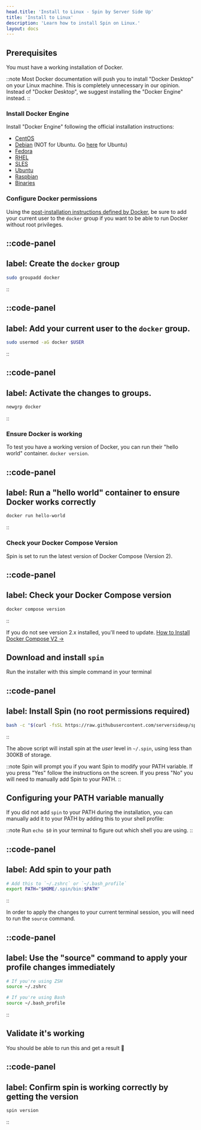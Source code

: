 ```yaml
---
head.title: 'Install to Linux - Spin by Server Side Up'
title: 'Install to Linux'
description: 'Learn how to install Spin on Linux.'
layout: docs
---
```


## Prerequisites
You must have a working installation of Docker.

::note
Most Docker documentation will push you to install "Docker Desktop" on your Linux machine. This is completely unnecessary in our opinion. Instead of "Docker Desktop", we suggest installing the "Docker Engine" instead.
::

### Install Docker Engine

Install "Docker Engine" following the official installation instructions:
- [CentOS](https://docs.docker.com/engine/install/centos/)
- [Debian](https://docs.docker.com/engine/install/debian/) (NOT for Ubuntu. Go [here](https://docs.docker.com/engine/install/ubuntu/) for Ubuntu)
- [Fedora](https://docs.docker.com/engine/install/fedora/)
- [RHEL](https://docs.docker.com/engine/install/rhel/)
- [SLES](https://docs.docker.com/engine/install/sles/)
- [Ubuntu](https://docs.docker.com/engine/install/ubuntu/)
- [Raspbian](https://docs.docker.com/engine/install/raspberry-pi-os/)
- [Binaries](https://docs.docker.com/engine/install/binaries/)

### Configure Docker permissions
Using the [post-installation instructions defined by Docker](https://docs.docker.com/engine/install/linux-postinstall/), be sure to add your current user to the `docker` group if you want to be able to run Docker without root privileges.

::code-panel
---
label: Create the `docker` group
---
```bash
sudo groupadd docker
```
::

::code-panel
---
label: Add your current user to the `docker` group.
---
```bash
sudo usermod -aG docker $USER
```
::

::code-panel
---
label: Activate the changes to groups.
---
```bash
newgrp docker
```
::

### Ensure Docker is working
To test you have a working version of Docker, you can run their "hello world" container. `docker version`.

::code-panel
---
label: Run a "hello world" container to ensure Docker works correctly
---
```bash
docker run hello-world
```
::

### Check your Docker Compose Version
Spin is set to run the latest version of Docker Compose (Version 2).


::code-panel
---
label: Check your Docker Compose version
---
```bash
docker compose version
```
::

If you do not see version 2.x installed, you'll need to update. [ How to Install Docker Compose V2 →](https://docs.docker.com/compose/cli-command/#install-on-linux)


## Download and install `spin`
Run the installer with this simple command in your terminal

::code-panel
---
label: Install Spin (no root permissions required)
---
```bash
bash -c "$(curl -fsSL https://raw.githubusercontent.com/serversideup/spin/main/tools/install.sh)"
```
::

The above script will install spin at the _user_ level in `~/.spin`, using less than 300KB of storage.

::note
Spin will prompt you if you want Spin to modify your PATH variable. If you press "Yes" follow the instructions on the screen. If you press "No" you will need to manually add Spin to your PATH.
::


## Configuring your PATH variable manually
If you did not add `spin` to your PATH during the installation, you can manually add it to your PATH by adding this to your shell profile:

::note
Run `echo $0` in your terminal to figure out which shell you are using.
::

::code-panel
---
label: Add spin to your path
---
```bash
# Add this to `~/.zshrc` or `~/.bash_profile`
export PATH="$HOME/.spin/bin:$PATH"
```
::

In order to apply the changes to your current terminal session, you will need to run the `source` command.

::code-panel
---
label: Use the "source" command to apply your profile changes immediately
---
```bash
# If you're using ZSH
source ~/.zshrc

# If you're using Bash
source ~/.bash_profile
```
::

## Validate it's working
You should be able to run this and get a result 🥳

::code-panel
---
label: Confirm spin is working correctly by getting the version
---
```bash
spin version
```
::